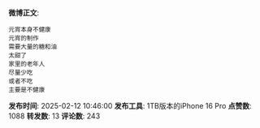 **微博正文**: 
```
元宵本身不健康
元宵的制作
需要大量的糖和油
太甜了
家里的老年人
尽量少吃
或者不吃
主要是不健康
```
**发布时间**: 2025-02-12 10:46:00
**发布工具**: 1TB版本的iPhone 16 Pro
**点赞数**: 1088
**转发数**: 13
**评论数**: 243

